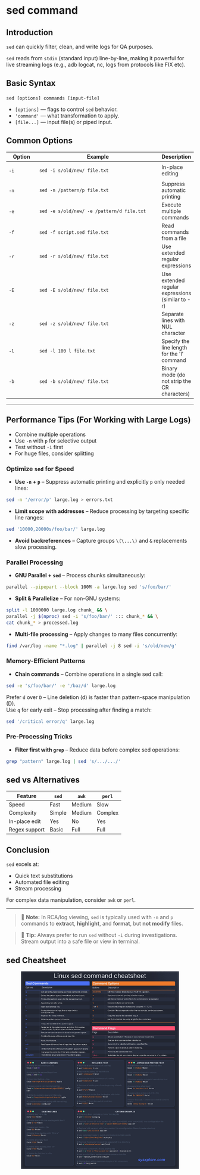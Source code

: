 # sed command

## Introduction

`sed` can quickly filter, clean, and write logs for QA purposes.

`sed` reads from `stdin` (standard input) line-by-line, making it powerful for live streaming logs (e.g., adb logcat, nc, logs from protocols like FIX etc).

## Basic Syntax

`sed [options] commands [input-file]`

* `[options]` — flags to control `sed` behavior.
* `'command'` — what transformation to apply.
* `[file...]` — input file(s) or piped input.

## Common Options

<table data-full-width="true"><thead><tr><th width="83.33331298828125">Option</th><th width="482.5555419921875">Example</th><th>Description</th></tr></thead><tbody><tr><td><code>-i</code></td><td><pre class="language-bash"><code class="lang-bash">sed -i s/old/new/ file.txt
</code></pre></td><td>In-place editing</td></tr><tr><td><code>-n</code></td><td><pre class="language-bash"><code class="lang-bash">sed -n /pattern/p file.txt
</code></pre></td><td>Suppress automatic printing</td></tr><tr><td><code>-e</code></td><td><pre class="language-bash"><code class="lang-bash">sed -e s/old/new/ -e /pattern/d file.txt
</code></pre></td><td>Execute multiple commands</td></tr><tr><td><code>-f</code></td><td><pre class="language-bash"><code class="lang-bash">sed -f script.sed file.txt
</code></pre></td><td>Read commands from a file</td></tr><tr><td><code>-r</code></td><td><pre class="language-bash"><code class="lang-bash">sed -r s/old/new/ file.txt
</code></pre></td><td>Use extended regular expressions</td></tr><tr><td><code>-E</code></td><td><pre class="language-bash"><code class="lang-bash">sed -E s/old/new/ file.txt
</code></pre></td><td>Use extended regular expressions (similar to -r)</td></tr><tr><td><code>-z</code></td><td><pre class="language-bash"><code class="lang-bash">sed -z s/old/new/ file.txt
</code></pre></td><td>Separate lines with NUL character</td></tr><tr><td><code>-l</code></td><td><pre class="language-bash"><code class="lang-bash">sed -l 100 l file.txt
</code></pre></td><td>Specify the line length for the 'l' command</td></tr><tr><td><code>-b</code></td><td><pre class="language-bash"><code class="lang-bash">sed -b s/old/new/ file.txt
</code></pre></td><td>Binary mode (do not strip the CR characters)</td></tr></tbody></table>

***

## Performance Tips (For Working with Large Logs)

* Combine multiple operations
* Use `-n` with `p` for selective output
* Test without `-i` first
* For huge files, consider splitting

### Optimize `sed` for Speed

* **Use `-n` + `p`** – Suppress automatic printing and explicitly `p` only needed lines:

```bash
sed -n '/error/p' large.log > errors.txt
```

* **Limit scope with addresses** – Reduce processing by targeting specific line ranges:

```bash
sed '10000,20000s/foo/bar/' large.log
```

* **Avoid backreferences** – Capture groups `\(\...\)` and `&` replacements slow processing.

### Parallel Processing

* **GNU Parallel + `sed`** – Process chunks simultaneously:

```bash
parallel --pipepart --block 100M -a large.log sed 's/foo/bar/'
```

* **Split & Parallelize** – For non-GNU systems:

```bash
split -l 1000000 large.log chunk_ && \
parallel -j $(nproc) sed -i 's/foo/bar/' ::: chunk_* && \
cat chunk_* > processed.log
```

* **Multi-file processing** – Apply changes to many files concurrently:

```bash
find /var/log -name "*.log" | parallel -j 8 sed -i 's/old/new/g'
```

### Memory-Efficient Patterns

* **Chain commands** – Combine operations in a single sed call:

```bash
sed -e 's/foo/bar/' -e '/baz/d' large.log
```

Prefer `d` over `D` – Line deletion (d) is faster than pattern-space manipulation (D).\
Use `q` for early exit – Stop processing after finding a match:

```bash
sed '/critical error/q' large.log
```

### Pre-Processing Tricks

* **Filter first with `grep`** – Reduce data before complex sed operations:

```bash
grep "pattern" large.log | sed 's/.../.../'
```

## sed vs Alternatives

| Feature       | `sed`  | `awk`  | `perl`  |
| ------------- | ------ | ------ | ------- |
| Speed         | Fast   | Medium | Slow    |
| Complexity    | Simple | Medium | Complex |
| In-place edit | Yes    | No     | Yes     |
| Regex support | Basic  | Full   | Full    |

## Conclusion

`sed` excels at:

* Quick text substitutions
* Automated file editing
* Stream processing

For complex data manipulation, consider `awk` or `perl`.

***

> 📌 **Note:** In RCA/log viewing, `sed` is typically used with `-n` and `p` commands to **extract**, **highlight**, and **format**, but **not modify** files.

> 🧠 **Tip:** Always prefer to run `sed` without `-i` during investigations. Stream output into a safe file or view in terminal.

## sed Cheatsheet

<figure><img src="../.gitbook/assets/sed_cheatsheet.jpeg" alt=""><figcaption></figcaption></figure>
